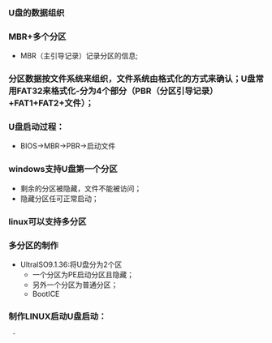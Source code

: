 ### U盘的数据组织  

### MBR+多个分区  
  - MBR（主引导记录）记录分区的信息;  
  
### 分区数据按文件系统来组织，文件系统由格式化的方式来确认；U盘常用FAT32来格式化-分为4个部分（PBR（分区引导记录）+FAT1+FAT2+文件）；  

### U盘启动过程：    
  - BIOS->MBR->PBR->启动文件  
  
### windows支持U盘第一个分区  
  - 剩余的分区被隐藏，文件不能被访问；  
  - 隐藏分区任可正常启动；  
  
### linux可以支持多分区  
### 多分区的制作
  - UltralSO9.1.36:将U盘分为2个区
    - 一个分区为PE启动分区且隐藏；
    - 另外一个分区为普通分区；
    - BootICE
    
 ### 制作LINUX启动U盘启动：
     - 
